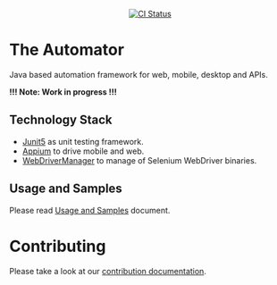 <p align="center">
  <a href="https://github.com/dtopuzov/automator"><img alt="CI Status" src="https://github.com/dtopuzov/automator/workflows/CI/badge.svg"></a>
</p>

# The Automator
Java based automation framework for web, mobile, desktop and APIs.

**!!! Note: Work in progress !!!**

## Technology Stack
- [Junit5](https://github.com/junit-team/junit5) as unit testing framework.
- [Appium](https://github.com/appium/java-client) to drive mobile and web.
- [WebDriverManager](https://github.com/bonigarcia/webdrivermanager) to manage of Selenium WebDriver binaries.

## Usage and Samples

Please read [Usage and Samples](docs/Usage.md) document.

# Contributing

Please take a look at our [contribution documentation](CONTRIBUTING.md).
